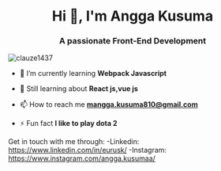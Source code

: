 <h1 align="center">Hi 👋, I'm Angga Kusuma</h1>
<h3 align="center">A passionate Front-End Development</h3>

<p align="left"> <img src="https://komarev.com/ghpvc/?username=clauze1437&label=Profile%20views&color=0e75b6&style=flat" alt="clauze1437" /> </p>

- 🌱 I’m currently learning **Webpack Javascript**

- 💬 Still learning about **React js,vue js**

- 📫 How to reach me **mangga.kusuma810@gmail.com**

- ⚡ Fun fact **I like to play dota 2**

Get in touch with me through:
-Linkedin: https://www.linkedin.com/in/eurusk/
-Instagram: https://www.instagram.com/angga.kusumaa/

